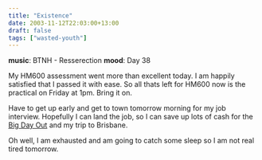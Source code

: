```yaml
---
title: "Existence"
date: 2003-11-12T22:03:00+13:00
draft: false
tags: ["wasted-youth"]
---
```


**music**: BTNH - Resserection
**mood**: Day 38

My HM600 assessment went more than excellent today. I am happily  satisfied that I passed it with ease. So all thats left for HM600 now is the practical on Friday at 1pm. Bring it on.

Have to get up  early and get to town tomorrow morning for my job interview. Hopefully I can land the job, so I can save up lots of cash for the [Big Day Out](https://web.archive.org/web/20031119054153/http://www.bigdayout.co.nz/) and my trip to Brisbane. 

Oh well, I am exhausted and am going to catch some sleep so I am not real tired tomorrow. 